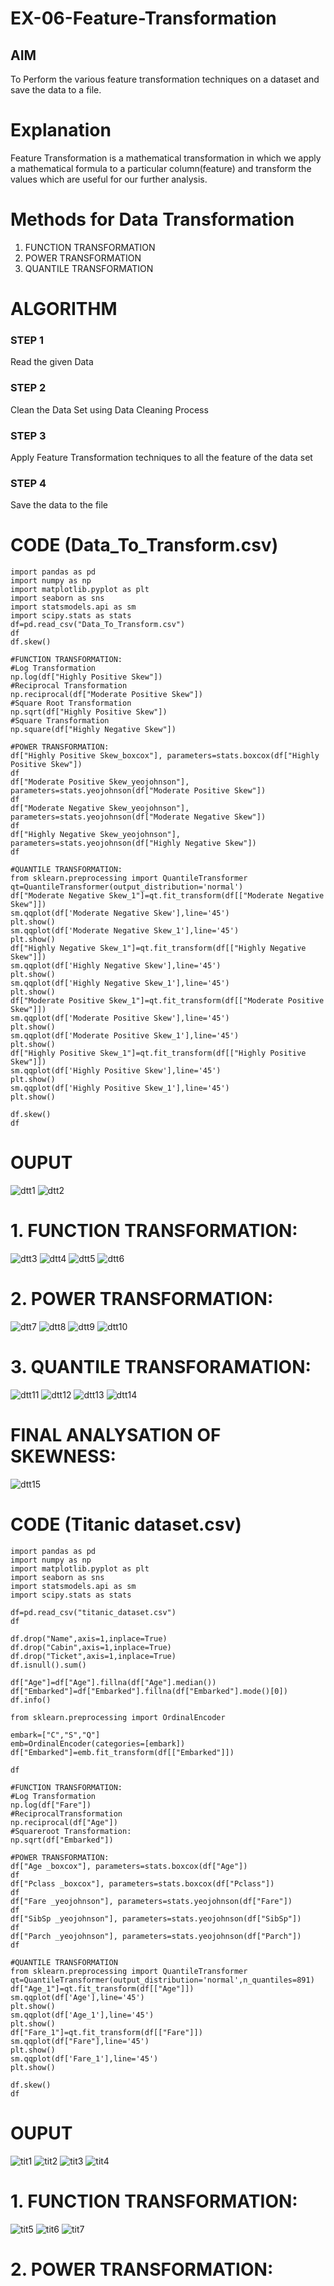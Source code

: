 # EX-06-Feature-Transformation

## AIM
To Perform the various feature transformation techniques on a dataset and save the data to a file. 

# Explanation
Feature Transformation is a mathematical transformation in which we apply a mathematical formula to a particular column(feature) and transform the values which are useful for our further analysis.

# Methods for Data Transformation
1. FUNCTION TRANSFORMATION
2. POWER TRANSFORMATION
3. QUANTILE TRANSFORMATION

# ALGORITHM
### STEP 1
Read the given Data
### STEP 2
Clean the Data Set using Data Cleaning Process
### STEP 3
Apply Feature Transformation techniques to all the feature of the data set
### STEP 4
Save the data to the file

# CODE (Data_To_Transform.csv)
```
import pandas as pd  
import numpy as np  
import matplotlib.pyplot as plt  
import seaborn as sns  
import statsmodels.api as sm  
import scipy.stats as stats  
df=pd.read_csv("Data_To_Transform.csv")  
df  
df.skew()  

#FUNCTION TRANSFORMATION:  
#Log Transformation  
np.log(df["Highly Positive Skew"])  
#Reciprocal Transformation  
np.reciprocal(df["Moderate Positive Skew"])  
#Square Root Transformation  
np.sqrt(df["Highly Positive Skew"])  
#Square Transformation  
np.square(df["Highly Negative Skew"])  

#POWER TRANSFORMATION:  
df["Highly Positive Skew_boxcox"], parameters=stats.boxcox(df["Highly Positive Skew"])  
df  
df["Moderate Positive Skew_yeojohnson"], parameters=stats.yeojohnson(df["Moderate Positive Skew"])  
df  
df["Moderate Negative Skew_yeojohnson"], parameters=stats.yeojohnson(df["Moderate Negative Skew"])  
df  
df["Highly Negative Skew_yeojohnson"], parameters=stats.yeojohnson(df["Highly Negative Skew"])  
df  

#QUANTILE TRANSFORMATION:  
from sklearn.preprocessing import QuantileTransformer   
qt=QuantileTransformer(output_distribution='normal')  
df["Moderate Negative Skew_1"]=qt.fit_transform(df[["Moderate Negative Skew"]])  
sm.qqplot(df['Moderate Negative Skew'],line='45')  
plt.show()
sm.qqplot(df['Moderate Negative Skew_1'],line='45')  
plt.show()  
df["Highly Negative Skew_1"]=qt.fit_transform(df[["Highly Negative Skew"]])  
sm.qqplot(df['Highly Negative Skew'],line='45')  
plt.show()  
sm.qqplot(df['Highly Negative Skew_1'],line='45')  
plt.show()  
df["Moderate Positive Skew_1"]=qt.fit_transform(df[["Moderate Positive Skew"]])  
sm.qqplot(df['Moderate Positive Skew'],line='45')  
plt.show()  
sm.qqplot(df['Moderate Positive Skew_1'],line='45')  
plt.show() 
df["Highly Positive Skew_1"]=qt.fit_transform(df[["Highly Positive Skew"]])  
sm.qqplot(df['Highly Positive Skew'],line='45')  
plt.show()  
sm.qqplot(df['Highly Positive Skew_1'],line='45')  
plt.show()  

df.skew()  
df 
```
# OUPUT
![dtt1](https://user-images.githubusercontent.com/93427253/168624110-ef41e318-928f-42c0-bd41-d15687774d7f.png)
![dtt2](https://user-images.githubusercontent.com/93427253/168624155-431682c8-65e4-4217-afa0-3cbb62086ad9.png)
# 1. FUNCTION TRANSFORMATION:
![dtt3](https://user-images.githubusercontent.com/93427253/168624214-6a6e6a42-1216-404d-a66f-472246b1d59a.png)
![dtt4](https://user-images.githubusercontent.com/93427253/168624333-44d5e114-a008-4bc4-8f25-e052902d51ef.png)
![dtt5](https://user-images.githubusercontent.com/93427253/168624377-8f7d94a0-9fed-4727-a2f8-c947378036d9.png)
![dtt6](https://user-images.githubusercontent.com/93427253/168624277-c2552940-141e-426b-b887-a3df01825ac8.png)
# 2. POWER TRANSFORMATION:
![dtt7](https://user-images.githubusercontent.com/93427253/168624960-85cb76bf-e674-488b-8c38-4e37ee02bd1e.png)
![dtt8](https://user-images.githubusercontent.com/93427253/168624985-501a70bf-0388-42f6-8f50-1f0931c19c16.png)
![dtt9](https://user-images.githubusercontent.com/93427253/168625028-e1e7e0ab-95c3-4470-8c97-554532e8d7aa.png)
![dtt10](https://user-images.githubusercontent.com/93427253/168625075-4f990f91-9b89-476e-bd9f-070bcd353308.png)
# 3. QUANTILE TRANSFORAMATION:
![dtt11](https://user-images.githubusercontent.com/93427253/168625181-d00056e9-22db-4f72-bbc7-08a62693e337.png)
![dtt12](https://user-images.githubusercontent.com/93427253/168625211-431e3955-affe-4145-bb87-81668df94417.png)
![dtt13](https://user-images.githubusercontent.com/93427253/168625251-6a91e92e-62f8-4361-9886-df11a54836fe.png)
![dtt14](https://user-images.githubusercontent.com/93427253/168625302-5ac49a55-8079-43f3-abfa-51136c9ac3a9.png)
# FINAL ANALYSATION OF SKEWNESS:
![dtt15](https://user-images.githubusercontent.com/93427253/168625467-10367ecc-235b-46cb-b5fa-e43716a21728.png)

# CODE (Titanic dataset.csv)
```
import pandas as pd  
import numpy as np  
import matplotlib.pyplot as plt  
import seaborn as sns  
import statsmodels.api as sm  
import scipy.stats as stats  

df=pd.read_csv("titanic_dataset.csv")  
df  

df.drop("Name",axis=1,inplace=True)  
df.drop("Cabin",axis=1,inplace=True)  
df.drop("Ticket",axis=1,inplace=True)  
df.isnull().sum()  

df["Age"]=df["Age"].fillna(df["Age"].median())  
df["Embarked"]=df["Embarked"].fillna(df["Embarked"].mode()[0])  
df.info()  

from sklearn.preprocessing import OrdinalEncoder  
 
embark=["C","S","Q"]  
emb=OrdinalEncoder(categories=[embark])  
df["Embarked"]=emb.fit_transform(df[["Embarked"]])  

df  

#FUNCTION TRANSFORMATION:  
#Log Transformation  
np.log(df["Fare"])  
#ReciprocalTransformation  
np.reciprocal(df["Age"])  
#Squareroot Transformation:  
np.sqrt(df["Embarked"])  

#POWER TRANSFORMATION:  
df["Age _boxcox"], parameters=stats.boxcox(df["Age"])  
df  
df["Pclass _boxcox"], parameters=stats.boxcox(df["Pclass"])    
df    
df["Fare _yeojohnson"], parameters=stats.yeojohnson(df["Fare"])  
df  
df["SibSp _yeojohnson"], parameters=stats.yeojohnson(df["SibSp"])  
df  
df["Parch _yeojohnson"], parameters=stats.yeojohnson(df["Parch"])  
df  

#QUANTILE TRANSFORMATION  
from sklearn.preprocessing import QuantileTransformer   
qt=QuantileTransformer(output_distribution='normal',n_quantiles=891)  
df["Age_1"]=qt.fit_transform(df[["Age"]])  
sm.qqplot(df['Age'],line='45')  
plt.show()  
sm.qqplot(df['Age_1'],line='45')  
plt.show()  
df["Fare_1"]=qt.fit_transform(df[["Fare"]])  
sm.qqplot(df["Fare"],line='45')  
plt.show()  
sm.qqplot(df['Fare_1'],line='45')  
plt.show()  

df.skew()  
df  
```

# OUPUT
![tit1](https://user-images.githubusercontent.com/93427253/168627509-bf6191d3-91b7-4d38-8ffa-b44547098a46.png)
![tit2](https://user-images.githubusercontent.com/93427253/168627554-341df590-25d0-4930-9dbd-7f48a509d86c.png)
![tit3](https://user-images.githubusercontent.com/93427253/168627694-7dda1a99-38bb-4395-a86a-c714ae21156a.png)
![tit4](https://user-images.githubusercontent.com/93427253/168627737-a956de0b-d261-4da4-a03d-c1ee003411ee.png)
# 1. FUNCTION TRANSFORMATION:
![tit5](https://user-images.githubusercontent.com/93427253/168628006-dc29c59b-9b69-42a6-b755-efa676572883.png)
![tit6](https://user-images.githubusercontent.com/93427253/168628046-6713cb40-0da6-41f3-ae9c-5e12935fb6dd.png)
![tit7](https://user-images.githubusercontent.com/93427253/168628092-9bd555a4-c0c8-469d-918e-68f574a63460.png)
# 2. POWER TRANSFORMATION:
